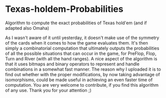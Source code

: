 # Texas-holdem-Probabilities
Algorithm to compute the exact probabilities of Texas hold'em (and if adapted also Omaha)

As I wasn't aware of it until yesterday, it doesn't make use of the symmetry of the cards when it comes to how the game evaluates them. It's then simply a combinatorial computation that ultimately outputs the probabilities of all the possible situations that can occur in the game, for PreFlop, Flop, Turn and River (with all the hand ranges). A nice aspect of the algorithm is that it uses bitmaps and binary operators to represent and handle combinations in a somewhat fast manner. The reason why I uploaded it is to find out whether with the proper modifications, by now taking advantage of isomorphisms, could be made useful in achieving an even faster time of computation. You are very welcome to contribute, if you find this algorithm of any use. Thank you for your attention ;)
